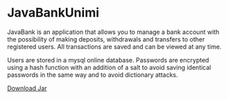 # JavaBankUnimi

JavaBank is an application that allows you to manage a bank account with the possibility of making deposits, withdrawals and transfers to other registered users.
All transactions are saved and can be viewed at any time.

Users are stored in a mysql online database. Passwords are encrypted using a hash function with an addition of a salt to avoid saving identical passwords in the same way and to avoid dictionary attacks.



[Download Jar](https://github.com/lorenzoromio/JavaBankUnimi/raw/master/out/artifacts/JavaBank_Project_jar/JavaBank%20Project.jar)
